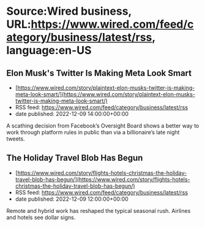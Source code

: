 # Source:Wired business, URL:https://www.wired.com/feed/category/business/latest/rss, language:en-US

## Elon Musk's Twitter Is Making Meta Look Smart
 - [https://www.wired.com/story/plaintext-elon-musks-twitter-is-making-meta-look-smart/](https://www.wired.com/story/plaintext-elon-musks-twitter-is-making-meta-look-smart/)
 - RSS feed: https://www.wired.com/feed/category/business/latest/rss
 - date published: 2022-12-09 14:00:00+00:00

A scathing decision from Facebook’s Oversight Board shows a better way to work through platform rules in public than via a billionaire’s late night tweets.

## The Holiday Travel Blob Has Begun
 - [https://www.wired.com/story/flights-hotels-christmas-the-holiday-travel-blob-has-begun/](https://www.wired.com/story/flights-hotels-christmas-the-holiday-travel-blob-has-begun/)
 - RSS feed: https://www.wired.com/feed/category/business/latest/rss
 - date published: 2022-12-09 12:00:00+00:00

Remote and hybrid work has reshaped the typical seasonal rush. Airlines and hotels see dollar signs.

